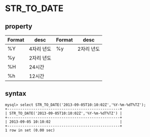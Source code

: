 # STR_TO_DATE


## property
| Format | desc | Format | desc |
|--------|------|--------|------|
| %Y | 4자리 년도 | %y | 2자리 년도
| %y | 2자리 년도 |
| %H | 24시간 |
| %h | 12시간 |


## syntax
``` 
mysql> select STR_TO_DATE('2013-09-05T10:10:02Z','%Y-%m-%dT%TZ');
+----------------------------------------------------+
| STR_TO_DATE('2013-09-05T10:10:02Z','%Y-%m-%dT%TZ') |
+----------------------------------------------------+
| 2013-09-05 10:10:02                                |
+----------------------------------------------------+
1 row in set (0.00 sec)
```
